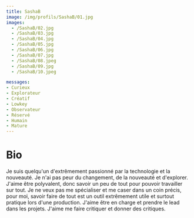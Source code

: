 ```yaml
---
title: SashaB
image: /img/profils/SashaB/01.jpg
images:
  - /SashaB/02.jpg
  - /SashaB/03.jpg
  - /SashaB/04.jpg
  - /SashaB/05.jpg
  - /SashaB/06.jpg
  - /SashaB/07.jpg
  - /SashaB/08.jpeg
  - /SashaB/09.jpg
  - /SashaB/10.jpeg

messages:
- Curieux
- Explorateur
- Créatif
- Lowkey
- Observateur
- Réservé
- Humain
- Mature
---
```



# Bio

Je suis quelqu'un d'extrêmement passionné par la technologie et la nouveauté. Je n'ai pas peur du changement, de la nouveauté et d'explorer. J'aime être polyvalent, donc savoir un peu de tout pour pouvoir travailler sur tout. Je ne veux pas me spécialiser et me caser dans un coin précis, pour moi, savoir faire de tout est un outil extrêmement utile et surtout pratique lors d'une production. J'aime être en charge et prendre le lead dans les projets. J'aime me faire critiquer et donner des critiques.
